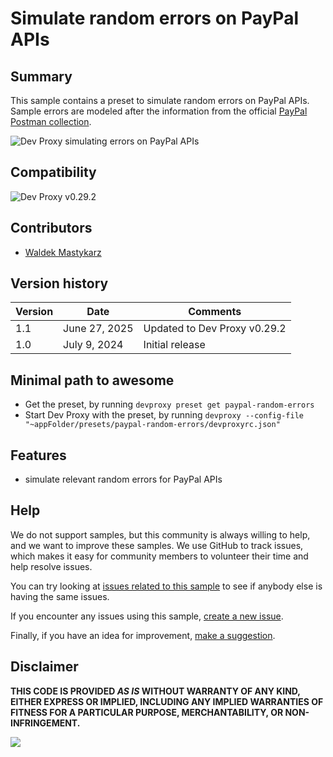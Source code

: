 # Simulate random errors on PayPal APIs

## Summary

This sample contains a preset to simulate random errors on PayPal APIs. Sample errors are modeled after the information from the official [PayPal Postman collection](https://www.postman.com/paypal/workspace/paypal-public-api-workspace/overview).

![Dev Proxy simulating errors on PayPal APIs](assets/screenshot.png)

## Compatibility

![Dev Proxy v0.29.2](https://aka.ms/devproxy/badge/v0.29.2)

## Contributors

- [Waldek Mastykarz](https://github.com/waldekmastykarz)

## Version history

Version|Date|Comments
-------|----|--------
1.1|June 27, 2025|Updated to Dev Proxy v0.29.2
1.0|July 9, 2024|Initial release

## Minimal path to awesome

- Get the preset, by running `devproxy preset get paypal-random-errors`
- Start Dev Proxy with the preset, by running `devproxy --config-file "~appFolder/presets/paypal-random-errors/devproxyrc.json"`

## Features

- simulate relevant random errors for PayPal APIs

## Help

We do not support samples, but this community is always willing to help, and we want to improve these samples. We use GitHub to track issues, which makes it easy for  community members to volunteer their time and help resolve issues.

You can try looking at [issues related to this sample](https://github.com/pnp/proxy-samples/issues?q=label%3A%22sample%3A%paypal-random-errors%22) to see if anybody else is having the same issues.

If you encounter any issues using this sample, [create a new issue](https://github.com/pnp/proxy-samples/issues/new).

Finally, if you have an idea for improvement, [make a suggestion](https://github.com/pnp/proxy-samples/issues/new).

## Disclaimer

**THIS CODE IS PROVIDED *AS IS* WITHOUT WARRANTY OF ANY KIND, EITHER EXPRESS OR IMPLIED, INCLUDING ANY IMPLIED WARRANTIES OF FITNESS FOR A PARTICULAR PURPOSE, MERCHANTABILITY, OR NON-INFRINGEMENT.**

![](https://m365-visitor-stats.azurewebsites.net/SamplesGallery/pnp-devproxy-paypal-random-errors)
